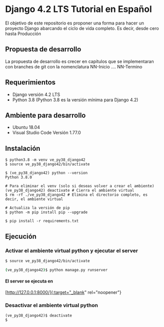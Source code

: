 # Django 4.2 LTS Tutorial en Español
El objetivo de este repositorio es proponer una forma para hacer un proyecto Django abarcando el ciclo de vida completo. Es decir, desde cero hasta Producción

## Propuesta de desarrollo
La propuesta de desarrollo es crecer en capítulos que se implementaran con branches de git con la nomenclatura NN-Inicio .... NN-Termino

## Requerimientos
- Django versión 4.2 LTS
- Python 3.8  (Python 3.8 es la versión mínima para Django 4.2)

## Ambiente para desarrollo
- Ubuntu 18.04
- Visual Studio Code Versión 1.77.0

## Instalación
```
$ python3.8 -m venv ve_py38_django42
$ source ve_py38_django42/bin/activate

$ (ve_py38_django42) python --version
Python 3.8.0

# Para eliminar el venv (solo si deseas volver a crear el ambiente)
(ve_py38_django42) deactivate # Cierra el ambiente virtual
$ rm -rf ./ve_py38_django42 # Elimina el directorio completo, es decir, el ambiente virtual

# Actualiza la versión de pip
$ python -m pip install pip --upgrade

$ pip install -r requirements.txt
```
## Ejecución
### Activar el ambiente virtual python y ejecutar el server
``` bash
$ source ve_py38_django42/bin/activate

(ve_py38_django42)$ python manage.py runserver
```
#### El server se ejecuta en
[http://127.0.0.1:8000/]{:target="_blank" rel="noopener"}


### Desactivar el ambiente virtual python
```
(ve_py38_django42)$ deactivate
$
```



[def]: http://127.0.0.1:8000/